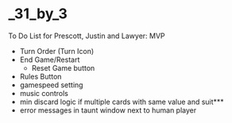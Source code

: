# _31_by_3

To Do List for Prescott, Justin and Lawyer: MVP
- Turn Order (Turn Icon)
- End Game/Restart
  - Reset Game button
- Rules Button
- gamespeed setting
- music controls
- min discard logic if multiple cards with same value and suit***
- error messages in taunt window next to human player
